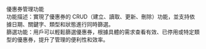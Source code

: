 優惠券管理功能<br/>
功能描述：實現了優惠券的 CRUD（建立、讀取、更新、刪除）功能，並支持依據日期、關鍵字、類型和狀態進行同時篩選。<br/>
篩選功能：用戶可以輕鬆篩選優惠券，根據具體的需求查看有效、已停用或特定類型的優惠券，提升了管理的便利性和效率。
